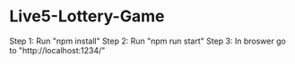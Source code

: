 # Live5-Lottery-Game

Step 1: Run "npm install"
Step 2: Run "npm run start"
Step 3: In broswer go to "http://localhost:1234/"

